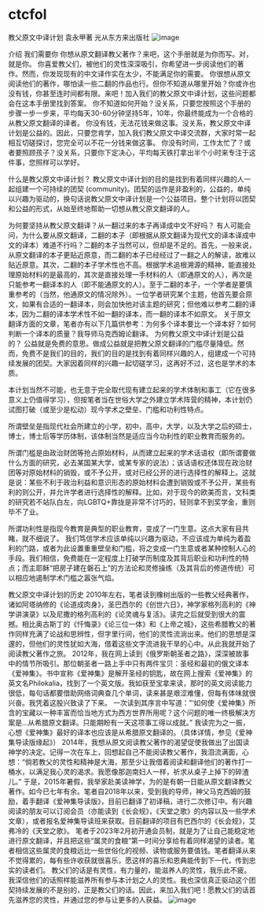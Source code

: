 # ctcfol
 教父原文中译计划
 袁永甲著
光从东方来出版社
![image](https://github.com/Areopaguaworkshop/ctcfol/assets/138816467/300268db-6ca0-4f1e-a509-11506b2b792f)

介绍
我们需要你
你想从原文翻译教父著作？来吧，这个手册就是为你而写。对，就是你。
你喜爱教父们，被他们的灵性深深吸引，你希望进一步阅读他们的著作。然而，你发现现有的中文译作实在太少，不能满足你的需要。
你很想从原文阅读他们的著作，哪怕读一些二翻的作品也行。但你不知道从哪里开始？你或许也没有钱，你甚至连时间都有限。来吧！加入我们的教父原文中译计划，这些问题都会在这本手册里找到答案。
你不知道如何开始？没关系，只要您按照这个手册的步骤一步一步来，平均每天30-60分钟坚持5年，10年，你最终能成为一个合格的从教父原文翻译的译者。
你没有钱，无法花钱来做这事。没关系，教父原文中译计划是公益的。因此，只要您肯学，加入我们教父原文中译交流群，大家时常一起相互切磋探讨，您完全可以不花一分钱来做这事。
你没有时间，工作太忙了？或者要照顾孩子？没关系，只要你下定决心，平均每天铁打拿出半个小时来专注于这件事，您照样可以学好。

什么是教父原文中译计划？
教父原文中译计划的目的是找到有着同样兴趣的人一起组建一个可持续的团契 (community)。团契的运作是非盈利的，公益的，单纯以兴趣为驱动的，换句话说教父原文中译计划是一个公益项目。整个计划将以团契和公益的形式，从始至终地帮助一切想从教父原文翻译的人。

为何要坚持从教父原文翻译？从一翻过来的本子再译成中文不好吗？
有人可能会问，为什么要从原文翻译，二翻的本子（即根据从原文翻译为现代文的译本译成中文的译本）难道不行吗？二翻的本子当然可以，但却是不足的。首先，一般来说，从原文翻译的本子更贴近原意，而二翻的本子已经经过了一翻之人的解读，故难以贴近原意。其次，二翻的本子学术性也不高。根据学术追根溯源的精神，能直接处理原始材料的是最高的，其次是直接处理一手材料的人（即通原文的人），再次是只能参考一翻译本的人（即不能通原文的人）。至于二翻的本子，一个学者是要慎重参考的（当然，他通原文的情况除外）。一位学者研究某个主题，他首先要会原文，如果有合适的一翻译本，则会加快他对该主题的研究；但他难以参考二翻的译本，因为二翻的译本学术性不如一翻的译本，而一翻的译本不如原文。
关于原文翻译方面的文章，笔者亦有以下几篇供参考：为何多个译本要比一个译本好？如何判断一个译本的质量？我导师马克西姆论翻译。
为何教父原文中译计划是公益的？
公益就是免费的意思。做成公益就是把教父原文翻译的门槛尽量降低。然而，免费不是我们的目的，我们的目的是找到有着同样兴趣的人，组建成一个可持续发展的团契。大家因着同样的兴趣一起切磋学习，这再好不过，这也是学术的本质。

本计划当然不可能，也无意于完全取代现有建立起来的学术体制和事工（它在很多意义上仍值得学习），但按笔者当在世俗大学之外建立学术阵营的精神，本计划仍试图打破（或至少是松动）现今学术之壁垒、门槛和功利性特点。

所谓壁垒是指现代社会所建立的小学，初中，高中，大学，以及大学之后的硕士，博士，博士后等学历体制，该体制当然是适应当今功利性的职业教育而服务的。

所谓门槛是由政治财团等抢占原始材料，从而建立起来的学术话语权（即所谓要做什么方面的研究，必去某国某大学，或某专家的说法）；该话语权还体现在政治财团等对原始材料的销毁，或不予公开，或对已经公开的进行选择性的解释上。这就是说：某些不利于政治利益和意识形态的原始材料会遭到销毁或不予公开，某些有利的则公开，并允许学者进行选择性的解释。比如，对于现今的欧美而言，文科类的研究若不站队白左，向LGBTQ+靠拢是非常不讨巧的，轻则拿不到奖学金，重则毕不了业。


所谓功利性是指现今教育是典型的职业教育，变成了一门生意。这点大家有目共睹，就不细说了。
我们笃信学术应该单纯以兴趣为驱动，不应该成为单纯为着盈利的门路，或者为此设置重重壁垒和门槛，将之变成一门生意或者某种控制人心的手段。我们相信，免费能在一定程度上打破学历制度及其背后职业和功利性的特点；而主耶稣“把房子建在磐石上”的方法论和灵修操练（及其背后的修道传统）可以相应地遏制学术门槛之嚣张气焰。



教父原文中译计划的历史
2010年左右，笔者读到橡树出版的一些教父经典著作，诸如阿塔纳修的《论道成肉身》，圣巴西尔的《创世六日》，神学家格列高利的《神学讲演录》以及尼撒的格列高利的《论灵魂与复活》。读完之后就受到很大的震撼。相比奥古斯丁的《忏悔录》《论三位一体》和《上帝之城》，这些希腊教父的著作同样充满了论战和思辨性，但字里行间，他们的灵性流淌出来。他们的思想是深邃的，但他们的灵性犹如大海，借着这些文字流进我干旱的心中。从此我就开始了阅读教父著作之旅。
2012年，我在网上读到《俄罗斯朝圣者之路》，深深被故事中的情节所吸引。那位朝圣者一路上手中只有两件宝贝：圣经和最初的俄文译本《爱神集》。书中宣称《爱神集》是解开圣经的钥匙，故在网上搜索《爱神集》的英文名Philokalia，找到了一个英文版。我如获至宝拿来读，那时的英文阅读能力很低，每句话都要借助网络词典查几个单词，读来甚是艰涩难懂，但每有体味就很兴奋。我凭着这股兴致读了下来。
一次读到其序言中写道：”‘如何使《爱神集》所含的宝藏以一种丰富而恰当地方式为西方世界所用呢？这个问题的唯一终极解决方案是…从希腊原文翻译。只能期盼有一天这项事工得以成就。” 我读完为之一振，心想《爱神集》最好的译本也应该是从希腊原文翻译的。（具体详情，参见《爱神集导读版缘起》）
2014年，我想从原文阅读教父著作的渴望促使我做出了出国读神学的决定。记得一次在车上，回想起自己不能阅读教父著作，我泪流满面，心想：“倘若教父的灵性和精神是大海，那至少让我借着阅读和翻译他们的著作打一桶水，以满足我心灵的渴求。我愿像那迦南妇人一样，祈求从桌子上掉下的碎渣儿。”
于是，2015年暑假，我举家赴美读神学，为的是有朝一日能从原文翻译教父著作。如今已七年有余。笔者自2018年以来，受到我的导师，神父马克西姆的鼓励，着手翻译《爱神集导读版》，目前已翻译了初译稿，进行二次修订中。有兴趣阅读的朋友可以订阅会员（亦能读到《长会规》，《天堂之歌》的内容以及一些学术文章），或者报名爱神集导读班来获取。目前翻译的项目有巴西尔的《长会规》，艾弗冷的《天堂之歌》。
笔者于2023年2月初开通会员制，就是为了让自己能稳定地进行原文翻译，并且把这些“属灵的食粮”第一时间分享给有着同样渴望的读者。笔者相信这些属灵的食粮远比一些世俗化的视频、读物或服务要值钱。笔者翻译从来不觉得累的，每有些许收获就很喜乐，愿这样的喜乐和恩典能传到下一代，传到忠实的读者们。
教父们的话是有灵性，有力量的，能滋养人的灵性，我乐此不疲。我深信他们的话照样能滋养所有参与本计划之人的灵性。我也深信真正驱动这个团契持续发展的不是别的，正是教父们的话。因此，来加入我们吧！愿教父们的话首先滋养您的灵性，并通过您的参与让更多的人获益。
![image](https://github.com/Areopaguaworkshop/ctcfol/assets/138816467/8288dd1e-f859-4fc0-bf0a-018ef5b4e751)
